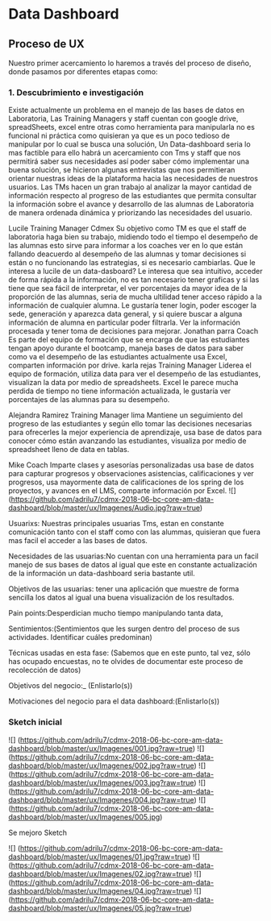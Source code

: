 # **Data Dashboard**

## **Proceso de UX**

Nuestro primer acercamiento lo haremos a través del proceso de diseño, donde
pasamos por diferentes etapas como:

### **1. Descubrimiento e investigación**

Existe actualmente un problema en el manejo de las bases de datos en Laboratoria,
Las Training Managers y staff cuentan con google drive, spreadSheets, excel entre
otras como herramienta para manipularla no es funcional ni práctica como
quisieran ya que es un poco tedioso de manipular por lo cual se busca una
solución, Un Data-dashboard seria lo mas factible para ello habrá un acercamiento
con Tms y staff que nos permitirá saber sus necesidades así poder saber cómo
implementar una buena solución, se hicieron algunas entrevistas que nos
permitieran orientar nuestras ideas de la plataforma hacia las necesidades de
nuestros usuarios.
Las TMs hacen un gran  trabajo al analizar la mayor cantidad de información
respecto al progreso de las estudiantes que permita consultar la información
sobre el avance y desarrollo de las alumnas de Laboratoria de manera ordenada
dinámica y priorizando las necesidades del usuario.

Lucile Training Manager  Cdmex
Su objetivo como TM es que el staff de laboratoria haga bien su trabajo,
midiendo todo el tiempo el desempeño de las alumnas esto sirve para informar a
los coaches ver en lo que están fallando deacuerdo al desempeño de las alumnas
y tomar decisiones si están o no funcionando las estrategias, si es necesario
cambiarlas.
Que le interesa a lucile  de un data-dasboard?
Le interesa que sea intuitivo, acceder de forma rápida a la información, no es
tan necesario tener graficas y si las tiene que sea fácil de interpretar, el ver
porcentajes da mayor idea de la proporción de las alumnas, seria de mucha
ultilidad tener acceso rápido a la información de cualquier alumna.
Le gustaría tener login, poder escoger la sede, generación y aparezca data
general, y si quiere buscar a alguna información de alumna en particular poder
filtrarla. Ver la información procesada y tener toma de decisiones para mejorar.
Jonathan parra Coach
Es parte del equipo de formación que se encarga de que las estudiantes tengan
apoyo durante el bootcamp, maneja bases de datos para saber como va el desempeño
de las estudiantes actualmente usa Excel, comparten información por drive.
karla rejas Training Manager
Liderea el equipo de formación, utiliza data para ver el desempeño de las
estudiantes, visualizan la data por medio de spreadsheets. Excel le parece mucha
perdida de tiempo no tiene información actualizada, le gustaría ver porcentajes
de las alumnas para su desempeño.

Alejandra Ramirez Training Manager lima
Mantiene un seguimiento del progreso de las estudiantes y según ello tomar las
decisiones necesarias para ofrecerles la mejor experiencia de aprendizaje, usa
base de datos  para conocer cómo están avanzando las estudiantes, visualiza por
medio de spreadsheet lleno de data en tablas.

Mike Coach
Imparte clases y asesorías personalizadas usa base de datos para capturar
progresos y observaciones asistencias, calificaciones y ver progresos, usa
mayormente data de calificaciones de los spring de los proyectos, y avances
en el LMS, comparte información por Excel.
![] (https://github.com/adrilu7/cdmx-2018-06-bc-core-am-data-dashboard/blob/master/ux/Imagenes/Audio.jpg?raw=true)

Usuarixs: Nuestras principales usuarias Tms, estan en constante comunicación
tanto con el staff como con las alummas, quisieran que fuera mas facil el
acceder a las bases de datos.

Necesidades de las usuarias:No cuentan con una herramienta para un facil manejo
de sus bases de datos al igual que este en constante actualización de la
información un data-dashboard seria bastante util.

Objetivos de las usuarias: tener una aplicación que muestre de forma sencilla
los datos al igual una buena visualización de los resultados.

Pain points:Desperdician mucho tiempo manipulando tanta data,

Sentimientos:(Sentimientos que les surgen dentro del proceso de sus actividades. Identificar cuáles predominan)

Técnicas usadas en esta fase: (Sabemos que en este punto, tal vez, sólo has ocupado encuestas, no te olvides de documentar este proceso de recolección de datos)

Objetivos del negocio:_ (Enlistarlo(s))

Motivaciones del negocio para el data dashboard:(Enlistarlo(s))

### **Sketch inicial**


![] (https://github.com/adrilu7/cdmx-2018-06-bc-core-am-data-dashboard/blob/master/ux/Imagenes/001.jpg?raw=true)
![] (https://github.com/adrilu7/cdmx-2018-06-bc-core-am-data-dashboard/blob/master/ux/Imagenes/002.jpg?raw=true)
![] (https://github.com/adrilu7/cdmx-2018-06-bc-core-am-data-dashboard/blob/master/ux/Imagenes/003.jpg?raw=true)
![] (https://github.com/adrilu7/cdmx-2018-06-bc-core-am-data-dashboard/blob/master/ux/Imagenes/004.jpg?raw=true)
![] (https://github.com/adrilu7/cdmx-2018-06-bc-core-am-data-dashboard/blob/master/ux/Imagenes/005.jpg)


Se mejoro Sketch

![] (https://github.com/adrilu7/cdmx-2018-06-bc-core-am-data-dashboard/blob/master/ux/Imagenes/01.jpg?raw=true)
![] (https://github.com/adrilu7/cdmx-2018-06-bc-core-am-data-dashboard/blob/master/ux/Imagenes/02.jpg?raw=true)
![] (https://github.com/adrilu7/cdmx-2018-06-bc-core-am-data-dashboard/blob/master/ux/Imagenes/04.jpg?raw=true)
![] (https://github.com/adrilu7/cdmx-2018-06-bc-core-am-data-dashboard/blob/master/ux/Imagenes/05.jpg?raw=true)

